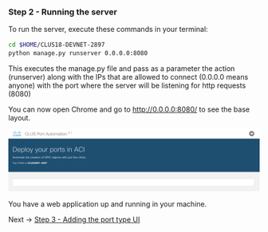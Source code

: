
### Step 2 - Running the server

To run the server, execute these commands in your terminal:

```bash
cd $HOME/CLUS18-DEVNET-2897
python manage.py runserver 0.0.0.0:8080
```

This executes the manage.py file and pass as a parameter the action (runserver) along with the 
IPs that are allowed to connect (0.0.0.0 means anyone) with the port where the server will be listening for 
http requests (8080)

You can now open Chrome and go to http://0.0.0.0:8080/ to see the base layout. 

![base_layout](images/step2.png)

You have a web application up and running in your machine.

Next -> [Step 3 - Adding the port type UI]

[Step 3 - Adding the port type UI]: step3.md


